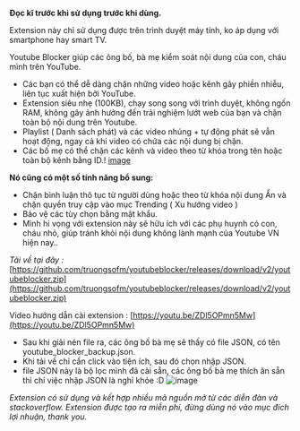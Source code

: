 
**Đọc kĩ trước khi sử dụng trước khi dùng.**

Extension này chỉ sử dụng được trên trình duyệt máy tính, ko áp dụng với smartphone hay smart TV.

Youtube Blocker giúp các ông bố, bà mẹ kiểm soát nội dung của con, cháu mình trên YouTube. 
- Các bạn có thể dễ dàng chặn những video hoặc kênh gây phiền nhiễu, liên tục xuất hiện bởi YouTube. 
- Extension siêu nhẹ (100KB), chạy song song với trình duyệt, không ngốn RAM, không gây ảnh hưởng đến trải nghiệm lướt web của bạn và chặn toàn bộ nội dung trên Youtube. 
- Playlist ( Danh sách phát) và các video nhúng + tự động phát sẽ vẫn hoạt động, ngay cả khi video có chứa các nội dung bị chặn. 
- Các bố mẹ có thể chặn các kênh và video theo từ khóa trong tên hoặc toàn bộ kênh bằng ID.!
[image](https://user-images.githubusercontent.com/42940093/111024997-3185d980-8414-11eb-8f02-0370c0ac9706.png)


**Nó cũng có một số tính năng bổ sung:**

- Chặn bình luận thô tục từ người dùng hoặc theo từ khóa nội dung Ẩn và chặn quyền truy cập vào mục Trending ( Xu hướng video ) 
- Bảo vệ các tùy chọn bằng mật khẩu.
 - Mình hi vọng với extension này sẽ hữu ích với các phụ huynh có con, cháu nhỏ, giúp tránh khỏi nội dung không lành mạnh của Youtube VN hiện nay..

*Tải về tại đây :*  [https://github.com/truongsofm/youtubeblocker/releases/download/v2/youtubeblocker.zip](https://github.com/truongsofm/youtubeblocker/releases/download/v2/youtubeblocker.zip)  

Video hướng dẫn cài extension :  [https://youtu.be/ZDl5OPmn5Mw](https://youtu.be/ZDl5OPmn5Mw)

- Sau khi giải nén file ra, các ông bố bà mẹ sẽ thấy có file JSON, có tên youtube_blocker_backup.json.  
- Khi tải về chỉ cần click vào tiện ích, sau đó chọn nhập JSON. 
- file JSON này là bộ lọc mình đã cài sẵn, các ông bố bà mẹ thích ăn sẵn thì chỉ việc nhập JSON là nghỉ khỏe :D
![image](https://user-images.githubusercontent.com/42940093/111024975-0b603980-8414-11eb-9790-da0bde8b9c53.png)

*Extension có sử dụng và kết hợp nhiều mã nguồn mở từ các diễn đàn và stackoverflow. 
Extension được tạo ra miễn phí, đừng dùng nó vào mục đích lợi nhuận, thank you.*
